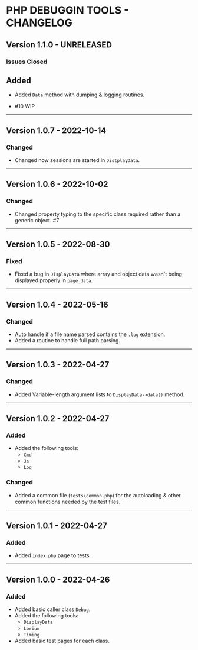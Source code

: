 # PHP DEBUGGIN TOOLS - CHANGELOG

## Version 1.1.0 - UNRELEASED

### Issues Closed

## Added

- Added `Data` method with dumping & logging routines.

- #10 WIP

---

## Version 1.0.7 - 2022-10-14

### Changed

- Changed how sessions are started in `DistplayData`.

---

## Version 1.0.6 - 2022-10-02

### Changed

- Changed property typing to the specific class required rather than a generic object. #7

---

## Version 1.0.5 - 2022-08-30

### Fixed

- Fixed a bug in `DisplayData` where array and object data wasn't being displayed properly in `page_data`.

---

## Version 1.0.4 - 2022-05-16

### Changed

- Auto handle if a file name parsed contains the `.log` extension.
- Added a routine to handle full path parsing.

---

## Version 1.0.3 - 2022-04-27

### Changed

- Added Variable-length argument lists to `DisplayData->data()` method.

---

## Version 1.0.2 - 2022-04-27

### Added

- Added the following tools:
  - `Cmd`
  - `Js`
  - `Log`

### Changed

- Added a common file (`tests\common.php`) for the autoloading & other common functions needed by the test files.

---

## Version 1.0.1 - 2022-04-27

### Added

- Added `index.php` page to tests.

---

## Version 1.0.0 - 2022-04-26

### Added

- Added basic caller class `Debug`.
- Added the following tools:
  - `DisplayData`
  - `Lorium`
  - `Timing`
- Added basic test pages for each class.
